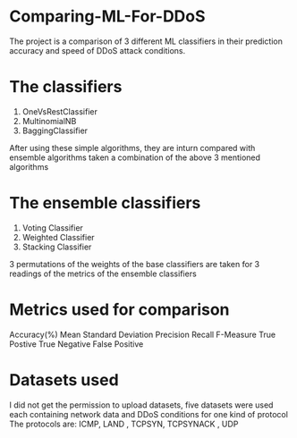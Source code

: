 # Comparing-ML-For-DDoS

The project is a comparison of 3 different ML classifiers in their prediction accuracy and speed of DDoS attack conditions. 

# The classifiers 

1) OneVsRestClassifier
2) MultinomialNB
3) BaggingClassifier 

After using these simple algorithms, they are inturn compared with ensemble algorithms taken a combination of the above 3 mentioned algorithms

# The ensemble classifiers 

1) Voting Classifier 
2) Weighted Classifier 
3) Stacking Classifier

3 permutations of the weights of the base classifiers are taken for 3 readings of the metrics of the ensemble classifiers
# Metrics used for comparison

Accuracy(%)
Mean 
Standard Deviation
Precision
Recall 
F-Measure
True Postive
True Negative
False Positive

# Datasets used

I did not get the permission to upload datasets, five datasets were used each containing network data and DDoS conditions for one kind of protocol 
The protocols are: ICMP, LAND , TCPSYN, TCPSYNACK , UDP
